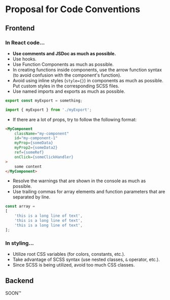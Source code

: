 # Proposal for Code Conventions

## Frontend

### In React code...
- **Use comments and JSDoc as much as possible.**
- Use hooks.
- Use Function Components as much as possible.
- In creating functions inside components, use the arrow function syntax (to avoid confusion with the component's function).
- Avoid using inline styles (`style={}`) in components as much as possible. Put custom styles in the corresponding SCSS files.
- Use named imports and exports as much as possible.
```js
export const myExport = something;

import { myExport } from './myExport';
```
- If there are a lot of props, try to follow the following format:  
```html
<MyComponent
	className="my-component"
	id="my-component-1"
	myProp={someData}
	myProp2={someData2}
	ref={someRef}
	onClick={someClickHandler}
>
	some content
</MyComponent>
```
- Resolve the warnings that are shown in the console as much as possible.
- Use trailing commas for array elements and function parameters that are separated by line.
```js
const array =
[
	'this is a long line of text',
	'this is a long line of text',
	'this is a long line of text',
];
```

### In styling...
- Utilize root CSS variables (for colors, constants, etc.).
- Take advantage of SCSS syntax (use nested classes, `&` operator, etc.).
- Since SCSS is being utilized, avoid too much CSS classes.

## Backend

SOON™
